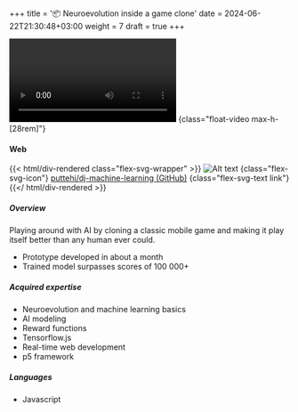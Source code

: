 +++
title = '📦 Neuroevolution inside a game clone'
date = 2024-06-22T21:30:48+03:00
weight = 7
draft = true
+++

![Alt text](mp4/machine_learning.mp4)
{class="float-video max-h-[28rem]"}

#### Web

{{< html/div-rendered class="flex-svg-wrapper" >}}
![Alt text](svg/code-slash.svg)
{class="flex-svg-icon"}
[puttehi/dj-machine-learning (GitHub)](https://github.com/puttehi/dj-machine-learning)
{class="flex-svg-text link"}
{{</ html/div-rendered >}}

##### Overview

Playing around with AI by cloning a classic mobile game and making it play itself better than any human ever could.

- Prototype developed in about a month
- Trained model surpasses scores of 100 000+

##### Acquired expertise

- Neuroevolution and machine learning basics
- AI modeling
- Reward functions
- Tensorflow.js
- Real-time web development
- p5 framework

##### Languages

- Javascript

